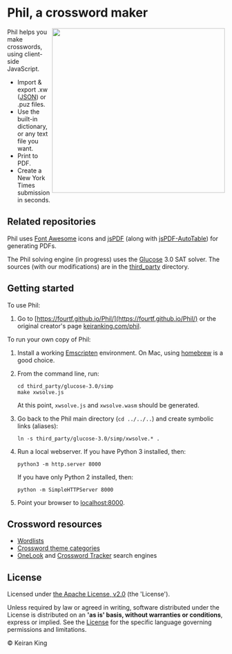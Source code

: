 # Phil, a crossword maker

<img src="images/screenshot.png" align="right" width="400" height="380">

Phil helps you make crosswords, using client-side JavaScript.
* Import & export .xw ([JSON](https://www.xwordinfo.com/JSON/)) or .puz files.
* Use the built-in dictionary, or any text file you want.
* Print to PDF.
* Create a New York Times submission in seconds.

## Related repositories

Phil uses [Font Awesome](https://github.com/FortAwesome/Font-Awesome/) icons and [jsPDF](https://github.com/MrRio/jsPDF/) (along with [jsPDF-AutoTable](https://github.com/simonbengtsson/jsPDF-AutoTable/)) for generating PDFs.

The Phil solving engine (in progress) uses the [Glucose](http://www.labri.fr/perso/lsimon/glucose/) 3.0 SAT solver. The sources (with our modifications) are in the [third_party](third_party) directory.

## Getting started

To use Phil:

1. Go to [https://fourtf.github.io/Phil/](https://fourtf.github.io/Phil/) or the original creator's page [keiranking.com/phil](http://www.keiranking.com/phil).

To run your own copy of Phil:

1. Install a working [Emscripten](http://kripken.github.io/emscripten-site/) environment. On Mac, using [homebrew](http://braumeister.org/formula/emscripten) is a good choice.

2. From the command line, run:

   ```
   cd third_party/glucose-3.0/simp
   make xwsolve.js
   ```

   At this point, `xwsolve.js` and `xwsolve.wasm` should be generated.

3. Go back to the Phil main directory (`cd ../../..`) and create symbolic links (aliases):

   ```
   ln -s third_party/glucose-3.0/simp/xwsolve.* .
   ```

4. Run a local webserver. If you have Python 3 installed, then:

   ```
   python3 -m http.server 8000
   ```

   If you have only Python 2 installed, then:

   ```
   python -m SimpleHTTPServer 8000
   ```

5. Point your browser to [localhost:8000](http://localhost:8000).

## Crossword resources

* [Wordlists](http://www.puzzlers.org/dokuwiki/doku.php?id=solving:wordlists:about:start)
* [Crossword theme categories](http://www.cruciverb.com/index.php?action=ezportal;sa=page;p=70)
* [OneLook](http://onelook.com/) and [Crossword Tracker](http://crosswordtracker.com/) search engines

## License
Licensed under [the Apache License, v2.0](http://www.apache.org/licenses/LICENSE-2.0) (the 'License').

Unless required by law or agreed in writing, software distributed under the License
is distributed on an **'as is' basis, without warranties or conditions**, express or implied.
See the [License](LICENSE.txt) for the specific language governing permissions and limitations.

&copy; Keiran King
